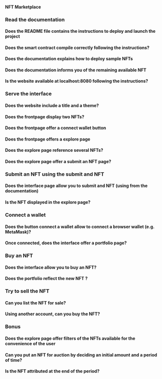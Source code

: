 #### NFT Marketplace

### Read the documentation

#### Does the README file contains the instructions to deploy and launch the project

#### Does the smart contract compile correctly following the instructions?

#### Does the documentation explains how to deploy sample NFTs

#### Does the documentation informs you of the remaining available NFT

#### Is the website available at localhost:8080 following the instructions?

### Serve the interface

#### Does the website include a title and a theme?

#### Does the frontpage display two NFTs?

#### Does the frontpage offer a connect wallet button

#### Does the frontpage offers a explore page

#### Does the explore page reference several NFTs?

#### Does the explore page offer a submit an NFT page?

### Submit an NFT using the submit and NFT

#### Does the interface page allow you to submit and NFT (using from the documentation)

#### Is the NFT displayed in the explore page?

### Connect a wallet

#### Does the button connect a wallet allow to connect a browser wallet (e.g. MetaMask)?

#### Once connected, does the interface offer a portfolio page?

### Buy an NFT

#### Does the interface allow you to buy an NFT?

#### Does the portfolio reflect the new NFT ?

### Try to sell the NFT

#### Can you list the NFT for sale?

#### Using another account, can you buy the NFT?

### Bonus

#### Does the explore page offer filters of the NFTs available for the convenience of the user

#### Can you put an NFT for auction by deciding an initial amount and a period of time?

#### Is the NFT attributed at the end of the period?
